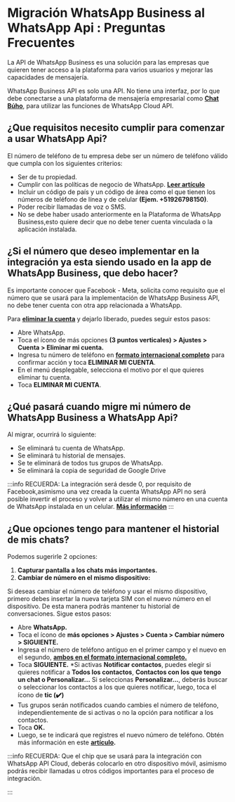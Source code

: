 # Migración WhatsApp Business al WhatsApp Api : Preguntas Frecuentes

La API de WhatsApp Business es una solución para las empresas que quieren tener acceso a la plataforma para varios usuarios y mejorar las capacidades de mensajería.

WhatsApp Business API es solo una API. No tiene una interfaz, por lo que debe conectarse a una plataforma de mensajería empresarial como **[Chat Búho](https://buho.la/chat)**, para utilizar las funciones de WhatsApp Cloud API.

## ¿Que requisitos necesito cumplir para comenzar a usar WhatsApp Api?
El número de teléfono de tu empresa debe ser un número de teléfono válido que cumpla con los siguientes criterios:

* Ser de tu propiedad.
* Cumplir con las políticas de negocio de WhatsApp. **[Leer artículo](/docs/whatsapp-api-facebook/Productos-o-servicios-ilegales-que-no-aplican-para-WhatsApp-API.md)**
* Incluir un código de país y un código de área como el que tienen los números de teléfono de línea y de celular **(Ejem. +51926798150)**.
* Poder recibir llamadas de voz o SMS.
* No se debe haber usado anteriormente en la Plataforma de WhatsApp Business,esto quiere decir que no debe tener cuenta vinculada o la aplicación instalada.

## ¿Si el número que deseo implementar en la integración ya esta siendo usado en la app de WhatsApp Business, que debo hacer?

Es importante conocer que Facebook - Meta, solicita como requisito que el número que se usará para la implementación de  WhatsApp Business API, no debe tener cuenta con otra app relacionada a WhatsApp.

Para **[eliminar la cuenta](https://faq.whatsapp.com/2138577903196467/?cms_platform=android&helpref=platform_switcher)** y dejarlo liberado, puedes seguir estos pasos:

* Abre WhatsApp.
* Toca el ícono de más opciones **(3 puntos verticales)  > Ajustes > Cuenta > Eliminar mi cuenta.**
* Ingresa tu número de teléfono en **[formato internacional completo](https://faq.whatsapp.com/640432094208718?helpref=faq_content)** para confirmar acción y toca **ELIMINAR MI CUENTA**.
* En el menú desplegable, selecciona el motivo por el que quieres eliminar tu cuenta.
* Toca **ELIMINAR MI CUENTA**.

## ¿Qué pasará cuando migre mi número de WhatsApp Business a WhatsApp Api?
Al migrar, ocurrirá lo siguiente:
* Se eliminará tu cuenta de WhatsApp.
* Se eliminará tu historial de mensajes.
* Se te eliminará de todos tus grupos de WhatsApp.
* Se eliminará la copia de seguridad de Google Drive

:::info RECUERDA:
La integración será desde 0, por requisito de Facebook,asimismo una vez creada la cuenta WhatsApp API no será posible invertir el proceso y volver a utilizar el mismo número en una cuenta de WhatsApp instalada en un celular.  **[Más información](/docs/whatsapp-api-facebook/Migracion-WhatsApp-Business-al-WhatsApp-Api-Preguntas-Frecuentes.md)**
:::

## ¿Que opciones tengo para mantener el historial de mis chats?
Podemos sugerirle 2 opciones:

1. **Capturar pantalla a los chats más importantes.**
2. **Cambiar de número en el mismo dispositivo:**
   
Si deseas cambiar el número de teléfono y usar el mismo dispositivo, primero debes insertar la nueva tarjeta SIM con el nuevo número en el dispositivo. De esta manera podrás mantener tu historial de conversaciones. Sigue estos pasos:

* Abre **WhatsApp.**
* Toca el ícono de **más opciones > Ajustes > Cuenta > Cambiar número > SIGUIENTE.**
* Ingresa el número de teléfono antiguo en el primer campo y el nuevo en el segundo, **[ambos en el formato internacional completo.](https://faq.whatsapp.com/1294841057948784?helpref=faq_content)**
* Toca **SIGUIENTE.**
    *Si activas **Notificar contactos**, puedes elegir si quieres notificar a **Todos los contactos**, **Contactos con los que tengo un chat o Personalizar...** Si seleccionas **Personalizar...**, deberás buscar o seleccionar los contactos a los que quieres notificar, luego, toca el ícono de **tic (✔️)** 
* Tus grupos serán notificados cuando cambies el número de teléfono, independientemente de si activas o no la opción para notificar a los contactos.
* Toca **OK.**
* Luego, se te indicará que registres el nuevo número de teléfono. Obtén más información en este **[artículo](https://faq.whatsapp.com/684051319521343?cms_platform=android&helpref=faq_content).**

:::info RECUERDA:
Que el chip que se usará para la integración con WhatsApp API Cloud, deberás colocarlo en otro dispositivo móvil, asimismo podrás recibir llamadas u otros códigos importantes para el proceso de integración.

:::